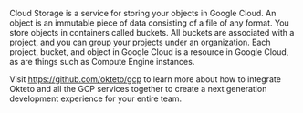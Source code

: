 Cloud Storage is a service for storing your objects in Google Cloud. An object is an immutable piece of data consisting of a file of any format. You store objects in containers called buckets. All buckets are associated with a project, and you can group your projects under an organization. Each project, bucket, and object in Google Cloud is a resource in Google Cloud, as are things such as Compute Engine instances.

Visit https://github.com/okteto/gcp to learn more about how to integrate Okteto and all the GCP services together to create a next generation development experience for your entire team.